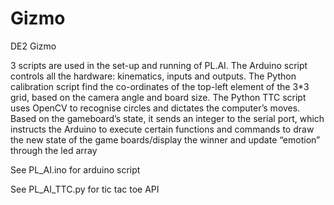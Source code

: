 # Gizmo
DE2 Gizmo


3 scripts are used in the set-up and running of PL.AI. 
The Arduino script controls all the hardware: kinematics, inputs and outputs. 
The Python calibration script find the co-ordinates of the top-left element of the 3*3 grid, based on the camera angle and board size. 
The Python TTC script uses OpenCV to recognise circles and dictates the computer’s moves. Based on the gameboard’s state, it sends an integer to the serial port, which instructs the Arduino to execute certain functions and commands to draw the new state of the game boards/display the winner and update “emotion” through the led array 

See PL_AI.ino for arduino script

See PL_AI_TTC.py for tic tac toe API

